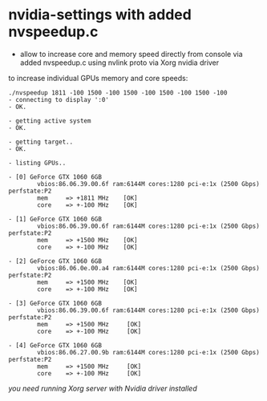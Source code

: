 # nvidia-settings with added nvspeedup.c
- allow to increase core and memory speed directly from console via added nvspeedup.c using nvlink proto via Xorg nvidia driver

to increase individual GPUs memory and core speeds:
```
./nvspeedup 1811 -100 1500 -100 1500 -100 1500 -100 1500 -100
- connecting to display ':0'
- OK.

- getting active system
- OK.

- getting target..
- OK.

- listing GPUs..

- [0] GeForce GTX 1060 6GB
        vbios:86.06.39.00.6f ram:6144M cores:1280 pci-e:1x (2500 Gbps) perfstate:P2
        mem     => +1811 MHz    [OK]
        core    => +-100 MHz    [OK]

- [1] GeForce GTX 1060 6GB
        vbios:86.06.39.00.6f ram:6144M cores:1280 pci-e:1x (2500 Gbps) perfstate:P2
        mem     => +1500 MHz    [OK]
        core    => +-100 MHz    [OK]

- [2] GeForce GTX 1060 6GB
        vbios:86.06.0e.00.a4 ram:6144M cores:1280 pci-e:1x (2500 Gbps) perfstate:P2
        mem     => +1500 MHz    [OK]
        core    => +-100 MHz    [OK]

- [3] GeForce GTX 1060 6GB
        vbios:86.06.39.00.6f ram:6144M cores:1280 pci-e:1x (2500 Gbps) perfstate:P2
        mem     => +1500 MHz     [OK]
        core    => +-100 MHz     [OK]

- [4] GeForce GTX 1060 6GB
        vbios:86.06.27.00.9b ram:6144M cores:1280 pci-e:1x (2500 Gbps) perfstate:P2
        mem     => +1500 MHz     [OK]
        core    => +-100 MHz     [OK]
```

*you need running Xorg server with Nvidia driver installed*
